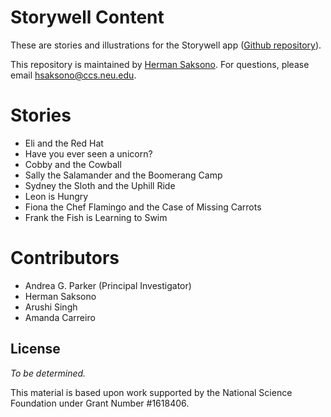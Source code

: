 # Storywell Content
These are stories and illustrations for the Storywell app ([Github repository](https://github.com/WellnessLab/storywell_android)).

This repository is maintained by [Herman Saksono](https://github.com/hermansaksono). For questions, please email hsaksono@ccs.neu.edu.

# Stories
* Eli and the Red Hat
* Have you ever seen a unicorn?
* Cobby and the Cowball
* Sally the Salamander and the Boomerang Camp
* Sydney the Sloth and the Uphill Ride
* Leon is Hungry
* Fiona the Chef Flamingo and the Case of Missing Carrots
* Frank the Fish is Learning to Swim

# Contributors
* Andrea G. Parker (Principal Investigator)
* Herman Saksono
* Arushi Singh
* Amanda Carreiro

## License
*To be determined.*

This material is based upon work supported by the National Science Foundation under Grant Number #1618406. 


